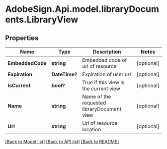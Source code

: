 # AdobeSign.Api.model.libraryDocuments.LibraryView
## Properties

Name | Type | Description | Notes
------------ | ------------- | ------------- | -------------
**EmbeddedCode** | **string** | Embedded code of url of resource  | [optional] 
**Expiration** | **DateTime?** | Expiration of user url  | [optional] 
**IsCurrent** | **bool?** | True if this view is the current view | [optional] 
**Name** | **string** | Name of the requested libraryDocument view | [optional] 
**Url** | **string** | Url of resource location | [optional] 

[[Back to Model list]](../README.md#documentation-for-models) [[Back to API list]](../README.md#documentation-for-api-endpoints) [[Back to README]](../README.md)

